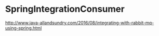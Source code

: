 # SpringIntegrationConsumer
http://www.java-allandsundry.com/2016/08/integrating-with-rabbit-mq-using-spring.html

